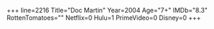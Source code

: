 +++
line=2216
Title="Doc Martin"
Year=2004
Age="7+"
IMDb="8.3"
RottenTomatoes=""
Netflix=0
Hulu=1
PrimeVideo=0
Disney=0
+++

